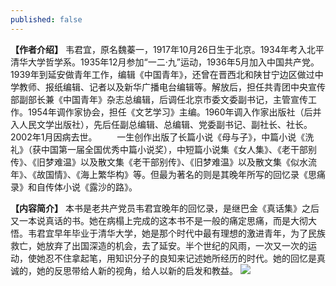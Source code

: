 ```yaml
---
published: false
---
```



**【作者介绍】**
韦君宜，原名魏蓁一，1917年10月26日生于北京。1934年考入北平清华大学哲学系。1935年12月参加“一二·九”运动，1936年5月加入中国共产党。1939年到延安做青年工作，编辑《中国青年》，还曾在晋西北和陕甘宁边区做过中学教师、报纸编辑、记者以及新华广播电台编辑等。解放后，担任共青团中央宣传部副部长兼《中国青年》杂志总编辑，后调任北京市委文委副书记，主管宣传工作。1954年调作家协会，担任《文艺学习》主编。1960年调入作家出版社（后并入人民文学出版社），先后任副总编辑、总编辑、党委副书记、副社长、社长。2002年1月因病去世。 　　一生创作出版了长篇小说《母与子》，中篇小说《洗礼》（获中国第一届全国优秀中篇小说奖），中短篇小说集《女人集》、《老干部别传》、《旧梦难温》以及散文集《老干部别传》、《旧梦难温》以及散文集《似水流年》、《故国情》、《海上繁华构》等。但最为著名的则是其晚年所写的回忆录《思痛录》和自传体小说《露沙的路》。

**【内容简介】**
本书是老共产党员韦君宜晚年的回忆录，是继巴金《真话集》之后又一本说真话的书。她在病榻上完成的这本书不是一般的痛定思痛，而是大彻大悟。韦君宜早年毕业于清华大学，她是那个时代中最有理想的激进青年，为了民族救亡，她放弃了出国深造的机会，去了延安。半个世纪的风雨，一次又一次的运动，使她忍不住拿起笔，用知识分子的良知来记述她所经历的时代。她的回忆是真诚的，她的反思带给人新的视角，给人以新的启发和教益。
![](https://github.com/DS-Reading/DS-Reading.github.io/blob/master/img-bed/%E6%80%9D%E7%97%9B%E5%BD%95.jpg?raw=true)